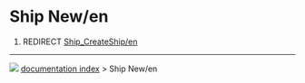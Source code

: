 # Ship New/en
1.  REDIRECT [Ship_CreateShip/en](Ship_CreateShip/en.md)



---
![](images/Right_arrow.png) [documentation index](../README.md) > Ship New/en
